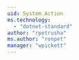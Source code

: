 ```yaml
---
uid: System.Action
ms.technology: 
  - "dotnet-standard"
author: "rpetrusha"
ms.author: "ronpet"
manager: "wpickett"
---
```

